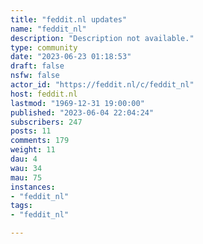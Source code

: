```yaml
---
title: "feddit.nl updates" 
name: "feddit_nl"
description: "Description not available."
type: community
date: "2023-06-23 01:18:53"
draft: false
nsfw: false
actor_id: "https://feddit.nl/c/feddit_nl"
host: feddit.nl
lastmod: "1969-12-31 19:00:00"
published: "2023-06-04 22:04:24"
subscribers: 247
posts: 11
comments: 179
weight: 11
dau: 4
wau: 34
mau: 75
instances:
- "feddit_nl"
tags: 
- "feddit_nl"

---
```

